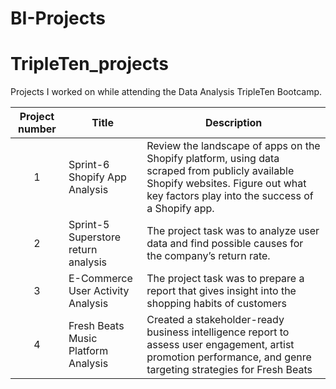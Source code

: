 # BI-Projects
# TripleTen_projects
Projects I worked on while attending the Data Analysis TripleTen Bootcamp.


| Project number | Title | Description |
| :-----------: | ----------- |----------- |
| 1 | Sprint-6 Shopify App Analysis | Review the landscape of apps on the Shopify platform, using data scraped from publicly available Shopify websites. Figure out what key factors play into the success of a Shopify app. |
| 2 | Sprint-5 Superstore return analysis| The project task was to analyze user data and find possible causes for the company’s return rate. |
| 3 | E-Commerce User Activity Analysis| The project task was to prepare a report that gives insight into the shopping habits of customers |
| 4 | Fresh Beats Music Platform Analysis |  Created a stakeholder-ready business intelligence report to assess user engagement, artist promotion performance, and genre targeting strategies for Fresh Beats |
